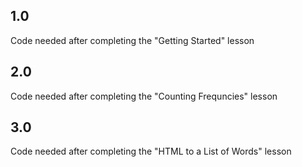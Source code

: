 
## 1.0

Code needed after completing the "Getting Started" lesson

## 2.0

Code needed after completing the "Counting Frequncies" lesson

## 3.0

Code needed after completing the "HTML to a List of Words" lesson
